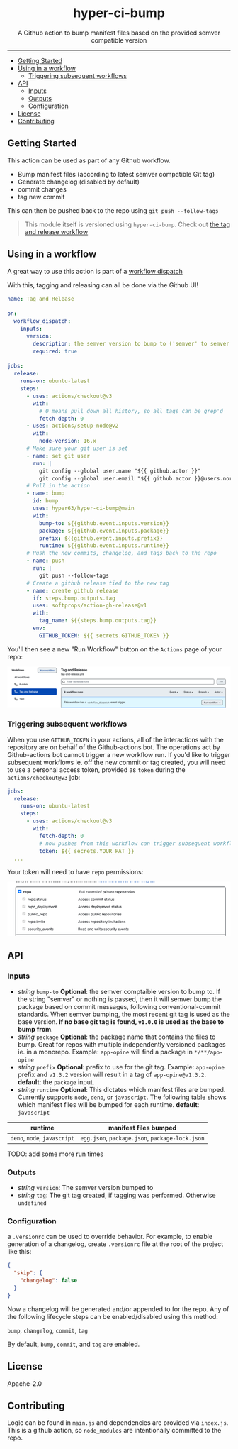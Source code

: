 <h1 align="center">hyper-ci-bump</h1>
<p align="center">A Github action to bump manifest files based on the provided semver compatible version</p>
</p>

---

<!-- toc -->

- [Getting Started](#getting-started)
- [Using in a workflow](#using-in-a-workflow)
  - [Triggering subsequent workflows](#triggering-subsequent-workflows)
- [API](#api)
  - [Inputs](#inputs)
  - [Outputs](#outputs)
  - [Configuration](#configuration)
- [License](#license)
- [Contributing](#contributing)

<!-- tocstop -->

## Getting Started

This action can be used as part of any Github workflow.

- Bump manifest files (according to latest semver compatible Git tag)
- Generate changelog (disabled by default)
- commit changes
- tag new commit

This can then be pushed back to the repo using `git push --follow-tags`

> This module itself is versioned using `hyper-ci-bump`. Check out
> [the tag and release workflow](./.github/workflows/tag-and-release.yml)

## Using in a workflow

A great way to use this action is part of a
[workflow dispatch](https://docs.github.com/en/developers/webhooks-and-events/webhooks/webhook-events-and-payloads#workflow_dispatch)

With this, tagging and releasing can all be done via the Github UI!

```yml
name: Tag and Release

on:
  workflow_dispatch:
    inputs:
      version:
        description: the semver version to bump to ('semver' to semver bump based on commits)
        required: true

jobs:
  release:
    runs-on: ubuntu-latest
    steps:
      - uses: actions/checkout@v3
        with:
          # 0 means pull down all history, so all tags can be grep'd
          fetch-depth: 0
      - uses: actions/setup-node@v2
        with:
          node-version: 16.x
      # Make sure your git user is set
      - name: set git user
        run: |
          git config --global user.name "${{ github.actor }}"
          git config --global user.email "${{ github.actor }}@users.noreply.github.com"
      # Pull in the action
      - name: bump
        id: bump
        uses: hyper63/hyper-ci-bump@main
        with:
          bump-to: ${{github.event.inputs.version}}
          package: ${{github.event.inputs.package}}
          prefix: ${{github.event.inputs.prefix}}
          runtime: ${{github.event.inputs.runtime}}
      # Push the new commits, changelog, and tags back to the repo
      - name: push
        run: |
          git push --follow-tags
      # Create a github release tied to the new tag
      - name: create github release
        if: steps.bump.outputs.tag
        uses: softprops/action-gh-release@v1
        with:
          tag_name: ${{steps.bump.outputs.tag}}
        env:
          GITHUB_TOKEN: ${{ secrets.GITHUB_TOKEN }}
```

You'll then see a new "Run Workflow" button on the `Actions` page of your repo:

![Run Workflow Screenshot](./assets/run-workflow.png)

### Triggering subsequent workflows

When you use `GITHUB_TOKEN` in your actions, all of the interactions with the
repository are on behalf of the Github-actions bot. The operations act by
Github-actions bot cannot trigger a new workflow run. If you'd like to trigger
subsequent workflows ie. off the new commit or tag created, you will need to use
a personal access token, provided as `token` during the `actions/checkout@v3`
job:

```yml
jobs:
  release:
    runs-on: ubuntu-latest
    steps:
      - uses: actions/checkout@v3
        with:
          fetch-depth: 0
          # now pushes from this workflow can trigger subsequent workflows
          token: ${{ secrets.YOUR_PAT }}
  ...
```

Your token will need to have `repo` permissions:

![CI Personal Access Token Permissions Screenshot](./assets/ci-pat.png)

## API

### Inputs

- _string_ `bump-to` **Optional**: the semver comptaible version to bump to. If
  the string "semver" or nothing is passed, then it will semver bump the package
  based on commit messages, following conventional-commit standards. When semver
  bumping, the most recent git tag is used as the base version. **If no base
  git tag is found, `v1.0.0` is used as the base to bump from**.
- _string_ `package` **Optional**: the package name that contains the files to
  bump. Great for repos with multiple independently versioned packages ie. in a
  monorepo. Example: `app-opine` will find a package in `*/**/app-opine`
- _string_ `prefix` **Optional**: prefix to use for the git tag. Example:
  `app-opine` prefix and `v1.3.2` version will result in a tag of
  `app-opine@v1.3.2`. **default**: the `package` input.
- _string_ `runtime` **Optional**: This dictates which manifest files are
  bumped. Currently supports `node`, `deno`, or `javascript`. The following
  table shows which manifest files will be bumped for each runtime. **default**:
  `javascript`

| runtime                      | manifest files bumped                           |
| ---------------------------- | ----------------------------------------------- |
| `deno`, `node`, `javascript` | `egg.json`, `package.json`, `package-lock.json` |

TODO: add some more run times

### Outputs

- _string_ `version`: The semver version bumped to
- _string_ `tag`: The git tag created, if tagging was performed. Otherwise
  `undefined`

### Configuration

a `.versionrc` can be used to override behavior. For example, to enable
generation of a changelog, create `.versionrc` file at the root of the project
like this:

```json
{
  "skip": {
    "changelog": false
  }
}
```

Now a changelog will be generated and/or appended to for the repo. Any of the
following lifecycle steps can be enabled/disabled using this method:

`bump`, `changelog`, `commit`, `tag`

By default, `bump`, `commit`, and `tag` are enabled.

## License

Apache-2.0

## Contributing

Logic can be found in `main.js` and dependencies are provided via `index.js`.
This is a github action, so `node_modules` are intentionally committed to the
repo.
